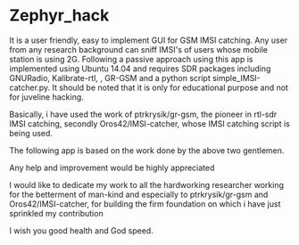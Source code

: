 # Zephyr_hack
It is a user friendly, easy to implement GUI for GSM IMSI catching. Any user from any research background can sniff IMSI's of users whose mobile station is using 2G.
Following a passive approach using this app is implemented using Ubuntu 14.04 and requires SDR packages including GNURadio, Kalibrate-rtl, , GR-GSM and a python script simple_IMSI-catcher.py.
It should be noted that it is only for educational purpose and not for juveline hacking.

Basically, i have used the work of ptrkrysik/gr-gsm, the pioneer in rtl-sdr IMSI catching, secondly Oros42/IMSI-catcher, whose IMSI catching script is being used.

The following app is based on the work done by the above two gentlemen. 

Any help and improvement would be highly appreciated

I would like to dedicate my work to all the hardworking researcher working for the betterment of man-kind and especially to ptrkrysik/gr-gsm and Oros42/IMSI-catcher,
for building the firm foundation on which i have just sprinkled my contribution

I wish you good health and God speed.

